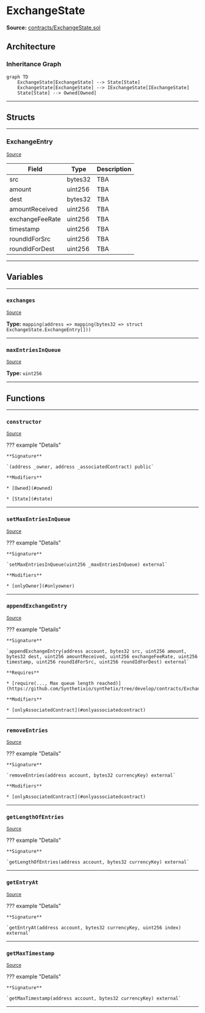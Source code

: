 # ExchangeState

**Source:** [contracts/ExchangeState.sol](https://github.com/Synthetixio/synthetix/tree/develop/contracts/ExchangeState.sol)

## Architecture

### Inheritance Graph

```mermaid
graph TD
    ExchangeState[ExchangeState] --> State[State]
    ExchangeState[ExchangeState] --> IExchangeState[IExchangeState]
    State[State] --> Owned[Owned]
```

---

## Structs

---

### ExchangeEntry
<sub>[Source](https://github.com/Synthetixio/synthetix/tree/develop/contracts/ExchangeState.sol#L11)</sub>

| Field | Type | Description |
| ------ | ------ | ------ |
| src | bytes32 | TBA |
| amount | uint256 | TBA |
| dest | bytes32 | TBA |
| amountReceived | uint256 | TBA |
| exchangeFeeRate | uint256 | TBA |
| timestamp | uint256 | TBA |
| roundIdForSrc | uint256 | TBA |
| roundIdForDest | uint256 | TBA |

---

## Variables

---

### `exchanges`
<sub>[Source](https://github.com/Synthetixio/synthetix/tree/develop/contracts/ExchangeState.sol#L22)</sub>

**Type:** `mapping(address => mapping(bytes32 => struct ExchangeState.ExchangeEntry[]))`

---

### `maxEntriesInQueue`
<sub>[Source](https://github.com/Synthetixio/synthetix/tree/develop/contracts/ExchangeState.sol#L24)</sub>

**Type:** `uint256`

---

## Functions

---

### `constructor`
<sub>[Source](https://github.com/Synthetixio/synthetix/tree/develop/contracts/ExchangeState.sol#L26)</sub>

??? example "Details"

    **Signature**

    `(address _owner, address _associatedContract) public`

    **Modifiers**

    * [Owned](#owned)

    * [State](#state)

---

### `setMaxEntriesInQueue`
<sub>[Source](https://github.com/Synthetixio/synthetix/tree/develop/contracts/ExchangeState.sol#L30)</sub>

??? example "Details"

    **Signature**

    `setMaxEntriesInQueue(uint256 _maxEntriesInQueue) external`

    **Modifiers**

    * [onlyOwner](#onlyowner)

---

### `appendExchangeEntry`
<sub>[Source](https://github.com/Synthetixio/synthetix/tree/develop/contracts/ExchangeState.sol#L36)</sub>

??? example "Details"

    **Signature**

    `appendExchangeEntry(address account, bytes32 src, uint256 amount, bytes32 dest, uint256 amountReceived, uint256 exchangeFeeRate, uint256 timestamp, uint256 roundIdForSrc, uint256 roundIdForDest) external`

    **Requires**

    * [require(..., Max queue length reached)](https://github.com/Synthetixio/synthetix/tree/develop/contracts/ExchangeState.sol#L47)

    **Modifiers**

    * [onlyAssociatedContract](#onlyassociatedcontract)

---

### `removeEntries`
<sub>[Source](https://github.com/Synthetixio/synthetix/tree/develop/contracts/ExchangeState.sol#L63)</sub>

??? example "Details"

    **Signature**

    `removeEntries(address account, bytes32 currencyKey) external`

    **Modifiers**

    * [onlyAssociatedContract](#onlyassociatedcontract)

---

### `getLengthOfEntries`
<sub>[Source](https://github.com/Synthetixio/synthetix/tree/develop/contracts/ExchangeState.sol#L69)</sub>

??? example "Details"

    **Signature**

    `getLengthOfEntries(address account, bytes32 currencyKey) external`

---

### `getEntryAt`
<sub>[Source](https://github.com/Synthetixio/synthetix/tree/develop/contracts/ExchangeState.sol#L73)</sub>

??? example "Details"

    **Signature**

    `getEntryAt(address account, bytes32 currencyKey, uint256 index) external`

---

### `getMaxTimestamp`
<sub>[Source](https://github.com/Synthetixio/synthetix/tree/develop/contracts/ExchangeState.sol#L104)</sub>

??? example "Details"

    **Signature**

    `getMaxTimestamp(address account, bytes32 currencyKey) external`

---

